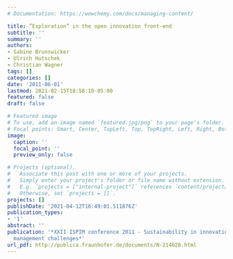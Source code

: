 ```yaml
---
# Documentation: https://wowchemy.com/docs/managing-content/

title: ”Exploration” in the open innovation front-end
subtitle: ''
summary: ''
authors:
- Sabine Brunswicker
- Ulrich Hutschek
- Christian Wagner
tags: []
categories: []
date: '2011-06-01'
lastmod: 2021-02-15T18:58:10-05:00
featured: false
draft: false

# Featured image
# To use, add an image named `featured.jpg/png` to your page's folder.
# Focal points: Smart, Center, TopLeft, Top, TopRight, Left, Right, BottomLeft, Bottom, BottomRight.
image:
  caption: ''
  focal_point: ''
  preview_only: false

# Projects (optional).
#   Associate this post with one or more of your projects.
#   Simply enter your project's folder or file name without extension.
#   E.g. `projects = ["internal-project"]` references `content/project/deep-learning/index.md`.
#   Otherwise, set `projects = []`.
projects: []
publishDate: '2021-04-12T16:49:01.511876Z'
publication_types:
- '1'
abstract: ''
publication: '*XXII ISPIM conference 2011 - Sustainability in innovation. Innovation
  management challenges*'
url_pdf: http://publica.fraunhofer.de/documents/N-214628.html
---
```

